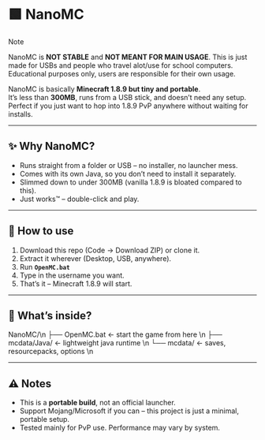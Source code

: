 # 🟩 NanoMC

>[!NOTE]
>NanoMC is __NOT STABLE__ and **NOT MEANT FOR MAIN USAGE**. This is just made for USBs and people who travel alot/use for school computers. Educational purposes only, users are responsible for their own usage.

NanoMC is basically **Minecraft 1.8.9 but tiny and portable**.  
It’s less than **300MB**, runs from a USB stick, and doesn’t need any setup.  
Perfect if you just want to hop into 1.8.9 PvP anywhere without waiting for installs.

---

## ✨ Why NanoMC?
- Runs straight from a folder or USB – no installer, no launcher mess.
- Comes with its own Java, so you don’t need to install it separately.
- Slimmed down to under 300MB (vanilla 1.8.9 is bloated compared to this).
- Just works™ – double-click and play.

---

## 🚀 How to use
1. Download this repo (Code → Download ZIP) or clone it.  
2. Extract it wherever (Desktop, USB, anywhere).  
3. Run **`OpenMC.bat`**  
4. Type in the username you want.  
5. That’s it – Minecraft 1.8.9 will start.

---

## 📂 What’s inside?
NanoMC/\n
├── OpenMC.bat ← start the game from here \n
├── mcdata/Java/ ← lightweight java runtime \n
└── mcdata/ ← saves, resourcepacks, options \n

---

## ⚠️ Notes
- This is a **portable build**, not an official launcher.  
- Support Mojang/Microsoft if you can – this project is just a minimal, portable setup.  
- Tested mainly for PvP use. Performance may vary by system.
